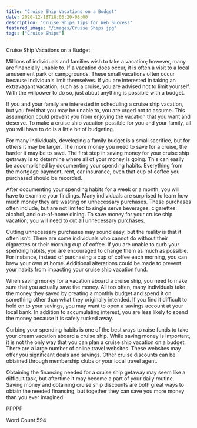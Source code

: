 ```yaml
---
title: "Cruise Ship Vacations on a Budget"
date: 2020-12-18T18:03:20-08:00
description: "Cruise Ships Tips for Web Success"
featured_image: "/images/Cruise Ships.jpg"
tags: ["Cruise Ships"]
---
```


Cruise Ship Vacations on a Budget

Millions of individuals and families wish to take a vacation; however, many are financially unable to.  If a vacation does occur, it is often a visit to a local amusement park or campgrounds.  These small vacations often occur because individuals limit themselves.  If you are interested in taking an extravagant vacation, such as a cruise, you are advised not to limit yourself.  With the willpower to do so, just about anything is possible with a budget.

If you and your family are interested in scheduling a cruise ship vacation, but you feel that you may be unable to, you are urged not to assume. This assumption could prevent you from enjoying the vacation that you want and deserve.  To make a cruise ship vacation possible for you and your family, all you will have to do is a little bit of budgeting.

For many individuals, developing a family budget is a small sacrifice, but for others it may be larger. The more money you need to save for a cruise, the harder it may be to save.  The first step in saving money for your cruise ship getaway is to determine where all of your money is going.  This can easily be accomplished by documenting your spending habits. Everything from the mortgage payment, rent, car insurance, even that cup of coffee you purchased should be recorded.

After documenting your spending habits for a week or a month, you will have to examine your findings.  Many individuals are surprised to learn how much money they are wasting on unnecessary purchases. These purchases often include, but are not limited to single serve beverages, cigarettes, alcohol, and out-of-home dining.  To save money for your cruise ship vacation, you will need to cut all unnecessary purchases.  

Cutting unnecessary purchases may sound easy, but the reality is that it often isn’t. There are some individuals who cannot do without their cigarettes or their morning cup of coffee. If you are unable to curb your spending habits, you are encouraged to change them as much as possible.  For instance, instead of purchasing a cup of coffee each morning, you can brew your own at home. Additional alterations could be made to prevent your habits from impacting your cruise ship vacation fund.  

When saving money for a vacation aboard a cruise ship, you need to make sure that you actually save the money. All too often, many individuals take the money they saved by creating a monthly budget and spend it on something other than what they originally intended.  If you find it difficult to hold on to your savings, you may want to open a savings account at your local bank.  In addition to accumulating interest, you are less likely to spend the money because it is safely tucked away.

Curbing your spending habits is one of the best ways to raise funds to take your dream vacation aboard a cruise ship.  While saving money is important, it is not the only way that you can plan a cruise ship vacation on a budget.  There are a large number of online travel websites.  These websites may offer you significant deals and savings. Other cruise discounts can be obtained through membership clubs or your local travel agent.  

Obtaining the financing needed for a cruise ship getaway may seem like a difficult task, but aftertime it may become a part of your daily routine.  Saving money and obtaining cruise ship discounts are both great ways to obtain the needed financing, but together they can save you more money than you ever imagined.

PPPPP

Word Count 594


